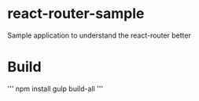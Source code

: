 # react-router-sample
Sample application to understand the react-router better
# Build
'''
npm install
gulp build-all
'''